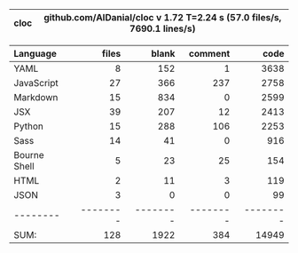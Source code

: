 cloc|github.com/AlDanial/cloc v 1.72  T=2.24 s (57.0 files/s, 7690.1 lines/s)
--- | ---

Language|files|blank|comment|code
:-------|-------:|-------:|-------:|-------:
YAML|8|152|1|3638
JavaScript|27|366|237|2758
Markdown|15|834|0|2599
JSX|39|207|12|2413
Python|15|288|106|2253
Sass|14|41|0|916
Bourne Shell|5|23|25|154
HTML|2|11|3|119
JSON|3|0|0|99
--------|--------|--------|--------|--------
SUM:|128|1922|384|14949
